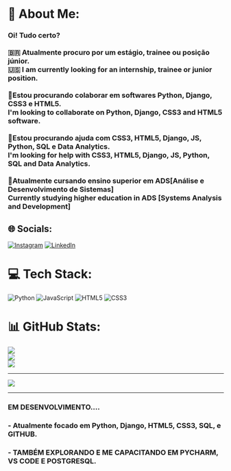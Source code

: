 # 💫 About Me:

### Oi! Tudo certo?<br><br>🇧🇷 Atualmente procuro por um estágio, trainee ou posição júnior.<br>🇺🇸 I am currently looking for an internship, trainee or junior position.<br><br>👯Estou procurando colaborar em softwares Python, Django, CSS3 e HTML5.<br>I'm looking to collaborate on Python, Django, CSS3 and HTML5 software.<br><br>🤝Estou procurando ajuda com CSS3, HTML5, Django, JS, Python, SQL e Data Analytics.<br>I'm looking for help with CSS3, HTML5, Django, JS, Python, SQL and Data Analytics.<br><br>🌱Atualmente cursando ensino superior em ADS[Análise e Desenvolvimento de Sistemas]<br>Currently studying higher education in ADS [Systems Analysis and Development]<br>


## 🌐 Socials:
[![Instagram](https://img.shields.io/badge/Instagram-%23E4405F.svg?logo=Instagram&logoColor=white)](https://instagram.com/luksdickmann) [![LinkedIn](https://img.shields.io/badge/LinkedIn-%230077B5.svg?logo=linkedin&logoColor=white)](https://linkedin.com/in/lucas-dickmann) 

# 💻 Tech Stack:
![Python](https://img.shields.io/badge/python-3670A0?style=flat&logo=python&logoColor=ffdd54) ![JavaScript](https://img.shields.io/badge/javascript-%23323330.svg?style=flat&logo=javascript&logoColor=%23F7DF1E) ![HTML5](https://img.shields.io/badge/html5-%23E34F26.svg?style=flat&logo=html5&logoColor=white) ![CSS3](https://img.shields.io/badge/css3-%231572B6.svg?style=flat&logo=css3&logoColor=white)
# 📊 GitHub Stats:
![](https://github-readme-stats.vercel.app/api?username=ldickmann&theme=darcula&hide_border=false&include_all_commits=true&count_private=true)<br/>
![](https://github-readme-streak-stats.herokuapp.com/?user=ldickmann&theme=darcula&hide_border=false)<br/>
![](https://github-readme-stats.vercel.app/api/top-langs/?username=ldickmann&theme=darcula&hide_border=false&include_all_commits=true&count_private=true&layout=compact)


---
[![](https://visitcount.itsvg.in/api?id=ldickmann&icon=3&color=12)](https://visitcount.itsvg.in)

---
### EM DESENVOLVIMENTO.... 
### - Atualmente focado em Python, Django, HTML5, CSS3, SQL, e GITHUB.  
### - TAMBÉM EXPLORANDO E ME CAPACITANDO EM PYCHARM, VS CODE E POSTGRESQL.
